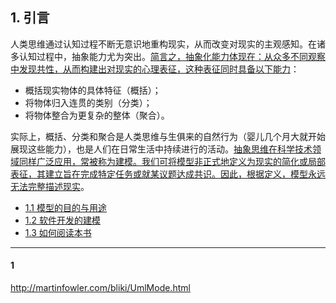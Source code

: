## 1. 引言

人类思维通过认知过程不断无意识地重构现实，从而改变对现实的主观感知。在诸多认知过程中，抽象能力尤为突出。<ins>简言之，抽象化能力体现在：从众多不同观察中发现共性，从而构建出对现实的心理表征，这种表征同时具备以下能力</ins>：
- 概括现实物体的具体特征（概括）；
- 将物体归入连贯的类别（分类）；
- 将物体整合为更复杂的整体（聚合）。

实际上，概括、分类和聚合是人类思维与生俱来的自然行为（婴儿几个月大就开始展现这些能力），也是人们在日常生活中持续进行的活动。<ins>抽象思维在科学技术领域同样广泛应用，常被称为建模。我们可将模型非正式地定义为现实的简化或局部表征，其建立旨在完成特定任务或就某议题达成共识。因此，根据定义，模型永远无法完整描述现实</ins>。

- [1.1 模型的目的与用途](1.md)
- [1.2 软件开发的建模](2.md)
- [1.3 如何阅读本书](3.md)

----
#### 1
http://martinfowler.com/bliki/UmlMode.html
